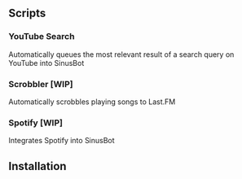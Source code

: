 ## Scripts
### YouTube Search
Automatically queues the most relevant result of a search query on YouTube into SinusBot
### Scrobbler [WIP]
Automatically scrobbles playing songs to Last.FM
### Spotify [WIP]
Integrates Spotify into SinusBot
## Installation

